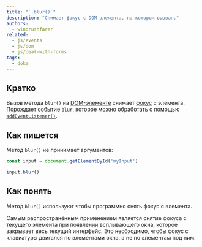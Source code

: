 ```yaml
---
title: "`.blur()`"
description: "Снимает фокус с DOM-элемента, на котором вызван."
authors:
  - windrushfarer
related:
  - js/events
  - js/dom
  - js/deal-with-forms
tags:
  - doka
---
```


## Кратко

Вызов метода `blur()` на [DOM-элементе](/js/element/) снимает [фокус](/js/element-focus/) с элемента. Порождает событие `blur`, которое можно обработать с помощью [`addEventListener()`](/js/element-addeventlistener/).

## Как пишется

Метод `blur()` не принимает аргументов:

```js
const input = document.getElementById('myInput')

input.blur()
```

## Как понять

Метод `blur()` используют чтобы программно снять фокус с элемента.

Самым распространённым применением является снятие фокуса с текущего элемента при появлении всплывающего окна, которое закрывает весь текущий интерфейс. Это необходимо, чтобы фокус с клавиатуры двигался по элементами окна, а не по элементам под ним.
